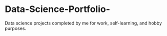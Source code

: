 # Data-Science-Portfolio-
Data science projects completed by me for work, self-learning, and hobby purposes.
